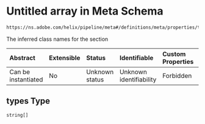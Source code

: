 # Untitled array in Meta Schema

```txt
https://ns.adobe.com/helix/pipeline/meta#/definitions/meta/properties/types
```

The inferred class names for the section

| Abstract            | Extensible | Status         | Identifiable            | Custom Properties | Additional Properties | Access Restrictions | Defined In                                                   |
| :------------------ | :--------- | :------------- | :---------------------- | :---------------- | :-------------------- | :------------------ | :----------------------------------------------------------- |
| Can be instantiated | No         | Unknown status | Unknown identifiability | Forbidden         | Allowed               | none                | [meta.schema.json*](meta.schema.json "open original schema") |

## types Type

`string[]`
